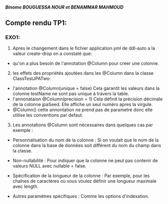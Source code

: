 ##### Binome BOUGUESSA NOUR et BENAMMAR MAHMOUD

## Compte rendu TP1:

### EXO1:
1) Apres le changement dans le fichier application.yml de ddl-auto a la valeur create-drop on a constaté que:

- qu'on a plus besoin de l'annotation @Column pour creer une colonne.


2) les effets des propriétés ajoutées dans les @Column dans la classe ClassTestJPATwo:

- l'annotation @Column(unique = false) Cela garantit les valeurs dans la colonne testName ne sont pas unique à travers la table.
- l'annonataion @Column(precision = 1) Cela définit la précision décimale de la colonne jpaSeed. Elle affiche un seul numéro apres la virgule.
- @Column() cette annontation ne prend pas de parametre donc elle utilise les conventions par defaut.

3) Les annotations @Column sont nécessaires dans quelques cas par exemple :

- Personnalisation du nom de la colonne : Si on voulait que le nom de la colonne dans la base de données soit différent du nom du champ dans la classe.

- Non-nullabilité : Pour indiquer que la colonne ne peut pas contenir de valeurs NULL avec nullable = false.

- Spécification de la longueur de la colonne : Par exemple, pour les chaînes de caractères où vous voulez définir une longueur maximale avec length.

- Autres paramètres spécifiques : Comme les options d'indexation.

